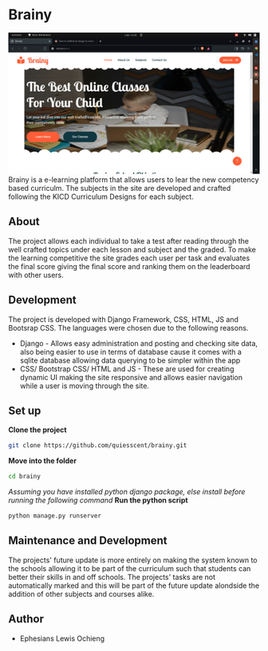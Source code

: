 # Brainy
![Image Screenshot](image.png)
Brainy is a e-learning platform that allows users to lear the new competency based curriculm. The subjects in the site are developed and crafted following the KICD Curriculum Designs for each subject.

## About
The project allows each individual to take a test after reading through the well crafted topics under each lesson and subject and the graded.
To make the learning competitive the site grades each user per task and evaluates the final score giving the final score and ranking them on the leaderboard with other users.

## Development
The project is developed with Django Framework, CSS, HTML, JS and Bootsrap CSS.
The languages were chosen due to the following reasons.
- Django - Allows easy administration and posting and checking site data, also being easier to use in terms of database cause it comes with a sqlite database allowing data querying to be simpler within the app
- CSS/ Bootstrap CSS/ HTML and JS - These are used for creating dynamic UI making the site responsive and allows easier navigation while a user is moving through the site.

## Set up

**Clone the project**
```bash
git clone https://github.com/quiesscent/brainy.git
```
**Move into the folder**
```bash
cd brainy
```
*Assuming you have installed python django package, else install before running the following command*
**Run the python script**
```bash
python manage.py runserver
```
## Maintenance and Development

The projects' future update is more entirely on making the system known to the schools allowing it to be part of the curriculum such that students can better their skills in and off schools.
The projects' tasks are not automatically marked and this will be part of the future update alondside the addition of other subjects and courses alike.

## Author
- Ephesians Lewis Ochieng
